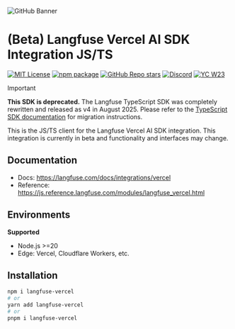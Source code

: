 ![GitHub Banner](https://github.com/langfuse/langfuse-js/assets/2834609/d1613347-445f-4e91-9e84-428fda9c3659)

# (Beta) Langfuse Vercel AI SDK Integration JS/TS

[![MIT License](https://img.shields.io/badge/License-MIT-red.svg?style=flat-square)](https://opensource.org/licenses/MIT) [![npm package](https://img.shields.io/npm/v/langfuse-langchain?style=flat-square)](https://www.npmjs.com/package/langfuse) [![GitHub Repo stars](https://img.shields.io/github/stars/langfuse/langfuse?style=flat-square&logo=GitHub&label=langfuse%2Flangfuse)](https://github.com/langfuse/langfuse) [![Discord](https://img.shields.io/discord/1111061815649124414?style=flat-square&logo=Discord&logoColor=white&label=Discord&color=%23434EE4)](https://discord.gg/7NXusRtqYU) [![YC W23](https://img.shields.io/badge/Y%20Combinator-W23-orange?style=flat-square)](https://www.ycombinator.com/companies/langfuse)

> [!IMPORTANT]
> **This SDK is deprecated.** The Langfuse TypeScript SDK was completely rewritten and released as v4 in August 2025. Please refer to the [TypeScript SDK documentation](https://langfuse.com/docs/observability/sdk/typescript/overview) for migration instructions.

This is the JS/TS client for the Langfuse Vercel AI SDK integration. This integration is currently in beta and functionality and interfaces may change.

## Documentation

- Docs: https://langfuse.com/docs/integrations/vercel
- Reference: https://js.reference.langfuse.com/modules/langfuse_vercel.html

## Environments

**Supported**

- Node.js >=20
- Edge: Vercel, Cloudflare Workers, etc.

## Installation

```bash
npm i langfuse-vercel
# or
yarn add langfuse-vercel
# or
pnpm i langfuse-vercel
```

